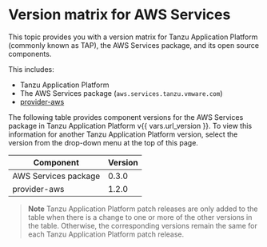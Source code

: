 # Version matrix for AWS Services

This topic provides you with a version matrix for Tanzu Application Platform (commonly known as TAP),
the AWS Services package, and its open source components.

This includes:

- Tanzu Application Platform
- The AWS Services package (`aws.services.tanzu.vmware.com`)
- [provider-aws](https://github.com/upbound/provider-aws)

The following table provides component versions for the AWS Services package in Tanzu Application Platform
v{{ vars.url_version }}.
To view this information for another Tanzu Application Platform version, select the version from the drop-down menu at
the top of this page.

<!-- add patch updates in a new column -->

<table>
  <thead>
    <tr>
      <th>Component</th>
      <th>Version</th>
    </tr>
  </thead>
  <tbody>
    <tr>
      <td>AWS Services package</td>
      <td>0.3.0</td>
    </tr>
    <tr>
      <td>provider-aws</td>
      <td>1.2.0</td>
    </tr>
  </tbody>
</table>

> **Note** Tanzu Application Platform patch releases are only added to the table when there
> is a change to one or more of the other versions in the table. Otherwise, the corresponding
> versions remain the same for each Tanzu Application Platform patch release.
